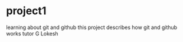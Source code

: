 # project1
learning about git and github
this project describes how git and github works
tutor G Lokesh
